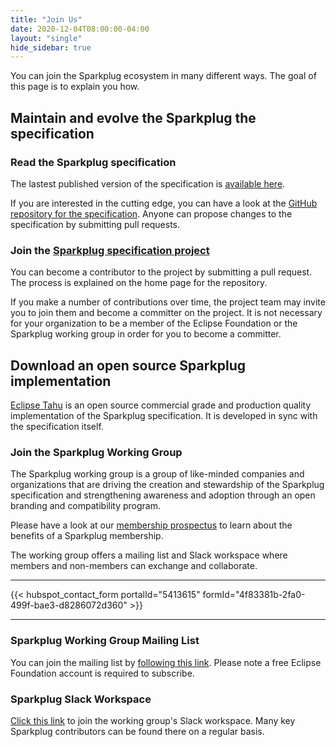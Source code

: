 ```yaml
---
title: "Join Us"
date: 2020-12-04T08:00:00-04:00
layout: "single"
hide_sidebar: true
---
```


You can join the Sparkplug ecosystem in many different ways. The goal of this page is to explain you how.

## Maintain and evolve the Sparkplug the specification

### Read the Sparkplug specification

The lastest published version of the specification is [available here](https://www.eclipse.org/tahu/spec/Sparkplug%20Topic%20Namespace%20and%20State%20ManagementV2.2-with%20appendix%20B%20format%20-%20Eclipse.pdf).

If you are interested in the cutting edge, you can have a look at the [GitHub repository for the specification](https://github.com/eclipse/sparkplug). Anyone can propose changes to the specification by submitting pull requests.

### Join the [Sparkplug specification project](https://projects.eclipse.org/projects/iot.sparkplug)

You can become a contributor to the project by submitting a pull request. The process is explained on the home page for the repository.

If you make a number of contributions over time, the project team may invite you to join them and become a committer on the project. It is not necessary for your organization to be a member of the Eclipse Foundation or the Sparkplug working group in order for you to become a committer.

## Download an open source Sparkplug implementation

[Eclipse Tahu](https://projects.eclipse.org/projects/iot.tahu) is an open source commercial grade and production quality implementation of the Sparkplug specification. It is developed in sync with the specification itself.

### Join the Sparkplug Working Group

The Sparkplug working group is a group of like-minded companies and organizations that are driving the creation and stewardship of the Sparkplug specification and strengthening awareness and adoption through an open branding and compatibility program.

Please have a look at our [membership prospectus](https://f.hubspotusercontent10.net/hubfs/5413615/sparkplug-member-prospectus%202020.pdf) to learn about the benefits of a Sparkplug membership.

The working group offers a mailing list and Slack workspace where members and non-members can exchange and collaborate.

---

{{< hubspot_contact_form portalId="5413615" formId="4f83381b-2fa0-499f-bae3-d8286072d360" >}}

---
### Sparkplug Working Group Mailing List

You can join the mailing list by [following this link](https://accounts.eclipse.org/mailing-list/sparkplug-wg). Please note a free Eclipse Foundation account is required to subscribe.

### Sparkplug Slack Workspace

[Click this link](https://join.slack.com/t/eclipse-sparkplug-wg/shared_invite/zt-btcn48au-luMXPXMbMhBzS4pCaLO6_w) to join the working group's Slack workspace. Many key Sparkplug contributors can be found there on a regular basis.

